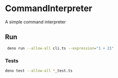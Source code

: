 # CommandInterpreter
A simple command interpreter

## Run
```bash
 deno run --allow-all cli.ts --expression="1 + 21"
```

### Tests
```bash
deno test --allow-all *_test.ts 
```